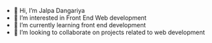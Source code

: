 - 👋 Hi, I’m Jalpa Dangariya  
- 👀 I’m interested in Front End Web development
- 🌱 I’m currently learning front end development
- 💞️ I’m looking to collaborate on projects related to web development

<!---
jalpa95/jalpa95 is a ✨ special ✨ repository because its `README.md` (this file) appears on your GitHub profile.
You can click the Preview link to take a look at your changes.
--->

